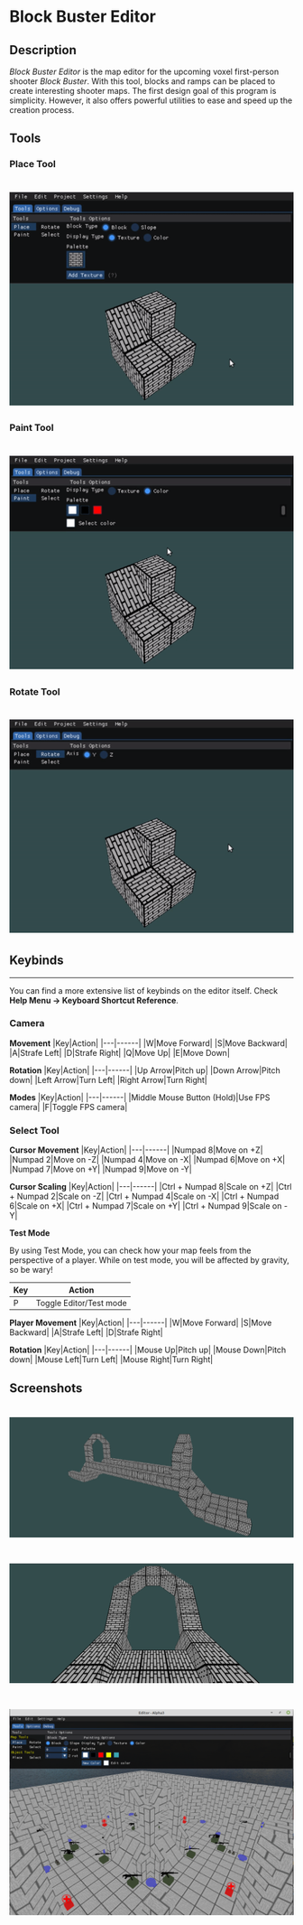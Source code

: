 # Block Buster Editor

## Description
*Block Buster Editor* is the map editor for the upcoming voxel first-person shooter *Block Buster*. With this tool, blocks and ramps can be placed to create interesting shooter maps.
The first design goal of this program is simplicity. However, it also offers powerful utilities to ease and speed up the creation process.

## Tools

### Place Tool
# ![place](https://github.com/MartGon/BlockBuster/blob/main/docs/editor/itchio/gifs/place.gif?raw=true)
### Paint Tool
# ![paint](https://github.com/MartGon/BlockBuster/blob/main/docs/editor/itchio/gifs/paint.gif?raw=true)
### Rotate Tool
# ![rotate](https://github.com/MartGon/BlockBuster/blob/main/docs/editor/itchio/gifs/rotate.gif?raw=true)

## Keybinds
--------
You can find a more extensive list of keybinds on the editor itself. Check **Help Menu -> Keyboard Shortcut Reference**.

### Camera
**Movement**
|Key|Action|
|---|------|
|W|Move Forward|
|S|Move Backward|
|A|Strafe Left|
|D|Strafe Right|
|Q|Move Up|
|E|Move Down|

**Rotation**
|Key|Action|
|---|------|
|Up Arrow|Pitch up|
|Down Arrow|Pitch down|
|Left Arrow|Turn Left|
|Right Arrow|Turn Right|

**Modes**
|Key|Action|
|---|------|
|Middle Mouse Button (Hold)|Use FPS camera|
|F|Toggle FPS camera|

### Select Tool

**Cursor Movement**
|Key|Action|
|---|------|
|Numpad 8|Move on +Z|
|Numpad 2|Move on -Z|
|Numpad 4|Move on -X|
|Numpad 6|Move on +X|
|Numpad 7|Move on +Y|
|Numpad 9|Move on -Y|

**Cursor Scaling**
|Key|Action|
|---|------|
|Ctrl + Numpad 8|Scale on +Z|
|Ctrl + Numpad 2|Scale on -Z|
|Ctrl + Numpad 4|Scale on -X|
|Ctrl + Numpad 6|Scale on +X|
|Ctrl + Numpad 7|Scale on +Y|
|Ctrl + Numpad 9|Scale on -Y|

**Test Mode**

By using Test Mode, you can check how your map feels from the perspective of a player. While on test mode, you will be affected by gravity, so be wary!

|Key|Action|
|---|------|
|P|Toggle Editor/Test mode|

**Player Movement**
|Key|Action|
|---|------|
|W|Move Forward|
|S|Move Backward|
|A|Strafe Left|
|D|Strafe Right|

**Rotation**
|Key|Action|
|---|------|
|Mouse Up|Pitch up|
|Mouse Down|Pitch down|
|Mouse Left|Turn Left|
|Mouse Right|Turn Right|

## Screenshots

# ![bridge](https://github.com/MartGon/BlockBuster/blob/main/docs/editor/itchio/maps/Bridge.png?raw=true)
# ![door-e](https://github.com/MartGon/BlockBuster/blob/main/docs/editor/itchio/maps/Door.png?raw=true)
# ![editor](https://github.com/MartGon/BlockBuster/blob/main/docs/editor/itchio/maps/Editor.png?raw=true)